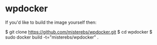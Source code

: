 # wpdocker

If you'd like to build the image yourself then:

$ git clone https://github.com/misterebs/wpdocker.git
$ cd wpdocker
$ sudo docker build -t="misterebs/wpdocker" .
